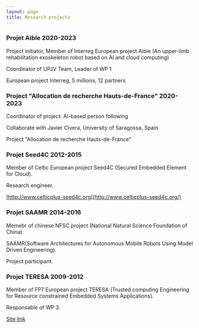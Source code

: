 ```yaml
---
layout: page
title: Research projects
---
```


### Projet Aible 2020-2023

Project initiator, Member of Interreg European project Aible (An upper-limb rehabilitation exoskeleton robot based on AI and cloud computing)

Coordinator of UPJV Team, Leader of WP 1

European project Interreg, 5 millions, 12 partners

### Project "Allocation de recherche Hauts-de-France" 2020-2023

Coordinator of project: AI-based person following

Collaborate with Javier Civera, University of Saragossa, Spain

Project "Allocation de recherche Hauts-de-France"

### Projet Seed4C 2012-2015

Member of Celtic European project Seed4C (Secured Embedded Element for Cloud).

Research engineer.

[http://www.celticplus-seed4c.org](http://www.celticplus-seed4c.org/)


### Projet SAAMR 2014-2016

Memebr of chinese NFSC project (National Natural Science Foundation of China)

SAAMR(Software Architectures for Autonomous Mobile Robots Using Model Driven Engineering).

Project participant.

### Projet TERESA 2009-2012

Member of FP7 European project TERESA (Trusted computing Engineering
for Resource constrained Embedded Systems Applications).

Responsable of WP 3.

[Site link](https://cordis.europa.eu/project/rcn/93271_en.html)